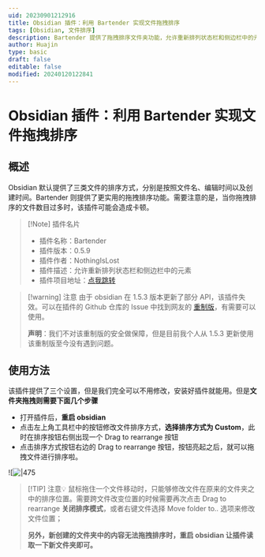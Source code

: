 ```yaml
---
uid: 20230901212916
title: Obsidian 插件：利用 Bartender 实现文件拖拽排序
tags: [Obsidian, 文件排序]
description: Bartender 提供了拖拽排序文件夹功能，允许重新排列状态栏和侧边栏中的元素。
author: Huajin
type: basic
draft: false
editable: false
modified: 20240120122841
---
```


# Obsidian 插件：利用 Bartender 实现文件拖拽排序

## 概述

Obsidian 默认提供了三类文件的排序方式，分别是按照文件名、编辑时间以及创建时间。Bartender 则提供了更实用的拖拽排序功能。需要注意的是，当你拖拽排序的文件数目过多时，该插件可能会造成卡顿。

> [!Note] 插件名片
> - 插件名称：Bartender
> - 插件版本：0.5.9
> - 插件作者：NothingIsLost
> - 插件描述：允许重新排列状态栏和侧边栏中的元素
> - 插件项目地址：[点我跳转](https://github.com/nothingislost/obsidian-bartender)

> [!warning] 注意
> 由于 obsidian 在 1.5.3 版本更新了部分 API，该插件失效。可以在插件的 Github 仓库的 Issue 中找到网友的 [重制版](https://github.com/nothingislost/obsidian-bartender/issues/51#issuecomment-1870788233)，有需要可以使用。
>
> **声明**：我们不对该重制版的安全做保障，但是目前我个人从 1.5.3 更新使用该重制版至今没有遇到问题。

## 使用方法

该插件提供了三个设置，但是我们完全可以不用修改，安装好插件就能用。但是**文件夹拖拽则需要下面几个步骤**

- 打开插件后，**重启 obsidian**
- 点击左上角工具栏中的按钮修改文件排序方式，**选择排序方式为 Custom**，此时在排序按钮右侧出现一个 Drag to rearrange 按钮
- 点击排序方式按钮右边的 Drag to rearrange 按钮，按钮亮起之后，就可以拖拽文件进行排序啦。

![![|475](https://cdn.pkmer.cn/images/%E5%BE%AE%E4%BF%A1%E5%9B%BE%E7%89%87_20230901230447.png!pkmer)

> [!TIP] 注意💡
>  鼠标拖住一个文件移动时，只能够修改文件在原来的文件夹之中的排序位置。需要跨文件改变位置的时候需要再次点击 Drag to rearrange **关闭排序模式**，或者右键文件选择 Move folder to.. 选项来修改文件位置；
>
>  **另外，新创建的文件夹中的内容无法拖拽排序时，重启 obsidian 让插件读取一下新文件夹即可。**